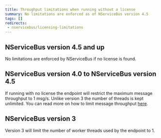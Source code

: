 ```yaml
---
title: Throughput limitations when running without a license
summary: No limitations are enforced as of NServiceBus version 4.5
tags: []
redirects:
 - nservicebus/licensing-limitations
---
```



## NServiceBus version 4.5 and up

No limitations are enforced by NServiceBus if no license is found.


## NServiceBus version 4.0 to NServiceBus version 4.5

If running with no license the endpoint will restrict the maximum message throughput to 1 msg/s. Unlike version 3 the number of threads is kept unlimited. You can read more on how to limit message throughput [here](/nservicebus/operations/tuning.md).


## NServiceBus version 3

Version 3 will limit the number of worker threads used by the endpoint to 1.
